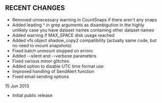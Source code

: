 ## RECENT CHANGES

- Removed unnecessary warning in CountSnaps if there aren't any snaps
- Added leading ^ in grep arguments as disambigution in the highly unlikely case you have dataset names containing other dataset names
- Added warning if MAX_SPACE disk usage reached
- Added vfs object shadow_copy2 compatibility (actually same code, but no need to mount snapshots)
- Fixed batch unmount stopped on erroro
- Added --silent and --verbose parameters
- Fixed various minor glitches
- Added option to disable UTC time format use
- Improved handling of SendAlert function
- Fixed email sending options

15 Jun 2013

- Initial public release
